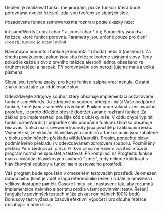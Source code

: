 Úkolem je realizovat funkci (ne program, pouze funkci), která bude porovnávat dvojici řetězců, zda jsou tvořeny ze stejných slov.

Požadovaná funkce sameWords má rozhraní podle ukázky níže:

int sameWords ( const char * a, const char * b );
Parametry jsou dva řetězce, které funkce porovná. Parametry jsou určené pouze pro čtení (const), funkce je nesmí měnit.

Návratovou hodnotou funkce je hodnota 1 (shoda) nebo 0 (neshoda). Za shodu považujeme, pokud jsou oba řetězce tvořené stejnými slovy. Tedy pokud je každé slovo z prvního řetězce alespoň jednou obsaženo ve druhém řetězci a naopak. Při porovnávání slov nerozlišujeme malá a velká písmena.

Slova jsou tvořena znaky, pro které funkce isalpha vrací nenula. Ostatní znaky považujte za oddělovače slov.

Odevzdávejte zdrojový soubor, který obsahuje implementaci požadované funkce sameWords. Do zdrojového souboru přidejte i další Vaše podpůrné funkce, které jsou z sameWords volané. Funkce bude volaná z testovacího prostředí, je proto důležité přesně dodržet zadané rozhraní funkce. Za základ pro implementaci použijte kód z ukázky níže. V kódu chybí vyplnit funkci sameWords (a případné další podpůrné funkce). Ukázka obsahuje testovací funkci main, uvedené hodnoty jsou použité při základním testu. Všimněte si, že vkládání hlavičkových souborů a funkce main jsou zabalené v bloku podmíněného překladu (#ifdef/#endif). Prosím, ponechte bloky podmíněného překladu i v odevzdávaném zdrojovém souboru. Podmíněný překlad Vám zjednoduší práci. Při kompilaci na Vašem počítači můžete program normálně spouštět a testovat. Při kompilaci na Progtestu funkce main a vkládání hlavičkových souborů "zmizí", tedy nebude kolidovat s hlavičkovými soubory a funkcí main testovacího prostředí.

Váš program bude spouštěn v omezeném testovacím prostředí. Je omezen dobou běhu (limit je vidět v logu referenčního řešení) a dále je omezena i velikost dostupné paměti. Časové limity jsou nastavené tak, aby rozumná implementace naivního algoritmu prošla všemi povinnými testy. Řešení fungující v povinných testech může získat nominálních 100% bodů. Bonusový test vyžaduje časově efektivní výpočet i pro dlouhé řetězce obsahující mnoho slov.

